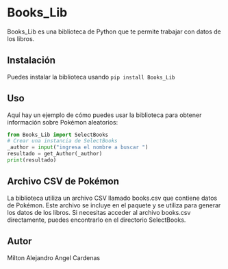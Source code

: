 # Books_Lib
Books_Lib es una biblioteca de Python que te permite trabajar con datos de los libros.
## Instalación
Puedes instalar la biblioteca usando `pip install Books_Lib`
## Uso
Aquí hay un ejemplo de cómo puedes usar la biblioteca para obtener información sobre Pokémon aleatorios:
```python
from Books_Lib import SelectBooks
# Crear una instancia de SelectBooks
_author = input("ingresa el nombre a buscar ")
resultado = get_Author(_author)
print(resultado)

```
## Archivo CSV de Pokémon
La biblioteca utiliza un archivo CSV llamado books.csv que contiene datos de Pokémon. Este archivo se incluye 
en el paquete y se utiliza para generar los datos de los libros. Si
necesitas acceder al archivo books.csv directamente, puedes encontrarlo en el directorio SelectBooks.
## Autor
Milton Alejandro Angel Cardenas 